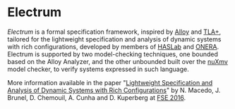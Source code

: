# Electrum

*Electrum* is a formal specification framework, inspired by [Alloy](alloy.mit.edu) and [TLA+](http://research.microsoft.com/en-us/um/people/lamport/tla/tla.html), tailored for the lightweight specification and analysis of  dynamic systems with rich configurations, developed by members of [HASLab](http://haslab.pt) and [ONERA](http://www.onera.fr/en). Electrum is supported by two model-checking techniques, one bounded based on the Alloy Analyzer, and the other unbounded built over the [nuXmv](https://nuxmv.fbk.eu/) model checker, to verify systems expressed in such language.

More information available in the paper "[Lightweight Specification and Analysis of Dynamic Systems with Rich Configurations](http://dx.doi.org/10.1145/2950290.2950318)" by N. Macedo, J. Brunel, D. Chemouil, A. Cunha and D. Kuperberg at [FSE 2016](www.cs.ucdavis.edu/fse2016/).
